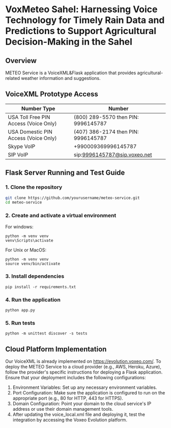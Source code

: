 # VoxMeteo Sahel: Harnessing Voice Technology for Timely Rain Data and Predictions to Support Agricultural Decision-Making in the Sahel
## Overview
METEO Service is a VoiceXML&Flask application that provides agricultural-related weather information and suggestions. 
## VoiceXML Prototype Access
| Number Type                       | Number                                      |
|-----------------------------------|---------------------------------------------|
| USA Toll Free PIN Access (Voice Only) | (800) 289-5570 then PIN: 9996145787     |
| USA Domestic PIN Access (Voice Only)  | (407) 386-2174 then PIN: 9996145787     |
| Skype VoIP                           | +990009369996145787                      |
| SIP VoIP                             | sip:9996145787@sip.voxeo.net            |

## Flask Server Running and Test Guide
### 1. Clone the repository

```sh
git clone https://github.com/yourusername/meteo-service.git
cd meteo-service
```
### 2. Create and activate a virtual environment
For windows: 
```
python -m venv venv
venv\Scripts\activate
```
For Unix or MacOS:
```
python -m venv venv
source venv/bin/activate
```
### 3. Install dependencies
```
pip install -r requirements.txt
```
### 4. Run the application
```
python app.py
```
### 5. Run tests
```
python -m unittest discover -s tests
```
## Cloud Platform Implementation
Our VoiceXML is already implemented on https://evolution.voxeo.com/. To deploy the METEO Service to a cloud provider (e.g., AWS, Heroku, Azure), follow the provider's specific instructions for deploying a Flask application. Ensure that your deployment includes the following configurations:
1. Environment Variables: Set up any necessary environment variables.
2. Port Configuration: Make sure the application is configured to run on the appropriate port (e.g., 80 for HTTP, 443 for HTTPS).
3. Domain Configuration: Point your domain to the cloud service's IP address or use their domain management tools.
4. After updating the voice_local.xml file and deploying it, test the integration by accessing the Voxeo Evolution platform. 
